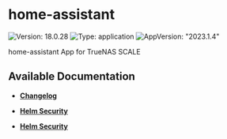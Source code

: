 # home-assistant

![Version: 18.0.28](https://img.shields.io/badge/Version-18.0.28-informational?style=flat-square) ![Type: application](https://img.shields.io/badge/Type-application-informational?style=flat-square) ![AppVersion: "2023.1.4"](https://img.shields.io/badge/AppVersion-"2023.1.4"-informational?style=flat-square)

home-assistant App for TrueNAS SCALE

## Available Documentation

- [**Changelog**](CHANGELOG)

- [**Helm Security**](container-security)

- [**Helm Security**](helm-security)

